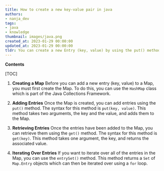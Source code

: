 ```yaml
---
title: How to create a new key-value pair in java
authors:
- nanja_dev
tags:
- java
- knowledge
thumbnail: images/java.png
created_at: 2023-01-29 00:00:00
updated_at: 2023-01-29 00:00:00
tldr: You can create a new Entry (key, value) by using the put() method of a Map.
---
```


**Contents**

[TOC]

1. **Creating a Map**
Before you can add a new entry (key, value) to a Map, you must first create the Map. To do this, you can use the `HashMap` class which is part of the Java Collections Framework.

2. **Adding Entries**
Once the Map is created, you can add entries using the `put()` method. The syntax for this method is `put(key, value)`. This method takes two arguments, the key and the value, and adds them to the Map.

3. **Retrieving Entries**
Once the entries have been added to the Map, you can retrieve them using the `get()` method. The syntax for this method is `get(key)`. This method takes one argument, the key, and returns the associated value.

4. **Iterating Over Entries**
If you want to iterate over all of the entries in the Map, you can use the `entrySet()` method. This method returns a `Set` of `Map.Entry` objects which can then be iterated over using a `for` loop.
